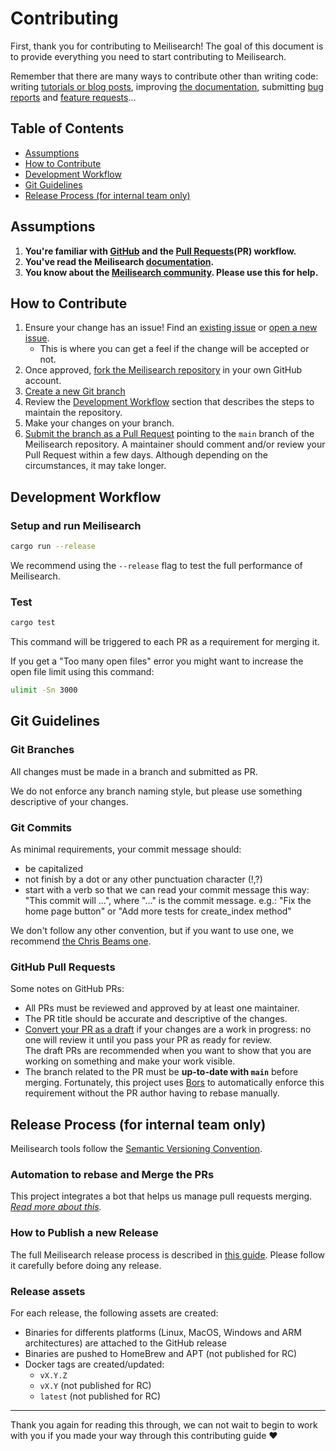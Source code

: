 # Contributing

First, thank you for contributing to Meilisearch! The goal of this document is to provide everything you need to start contributing to Meilisearch.

Remember that there are many ways to contribute other than writing code: writing [tutorials or blog posts](https://github.com/meilisearch/awesome-meilisearch), improving [the documentation](https://github.com/meilisearch/documentation), submitting [bug reports](https://github.com/meilisearch/meilisearch/issues/new?assignees=&labels=&template=bug_report.md&title=) and [feature requests](https://github.com/meilisearch/product/discussions/categories/feedback-feature-proposal)...

## Table of Contents

- [Assumptions](#assumptions)
- [How to Contribute](#how-to-contribute)
- [Development Workflow](#development-workflow)
- [Git Guidelines](#git-guidelines)
- [Release Process (for internal team only)](#release-process-for-internal-team-only)

## Assumptions

1. **You're familiar with [GitHub](https://github.com) and the [Pull Requests](https://help.github.com/en/github/collaborating-with-issues-and-pull-requests/about-pull-requests)(PR) workflow.**
2. **You've read the Meilisearch [documentation](https://docs.meilisearch.com).**
3. **You know about the [Meilisearch community](https://docs.meilisearch.com/learn/what_is_meilisearch/contact.html).
   Please use this for help.**

## How to Contribute

1. Ensure your change has an issue! Find an
   [existing issue](https://github.com/meilisearch/meilisearch/issues/) or [open a new issue](https://github.com/meilisearch/meilisearch/issues/new).
   * This is where you can get a feel if the change will be accepted or not.
2. Once approved, [fork the Meilisearch repository](https://help.github.com/en/github/getting-started-with-github/fork-a-repo) in your own GitHub account.
3. [Create a new Git branch](https://help.github.com/en/github/collaborating-with-issues-and-pull-requests/creating-and-deleting-branches-within-your-repository)
4. Review the [Development Workflow](#development-workflow) section that describes the steps to maintain the repository.
5. Make your changes on your branch.
6. [Submit the branch as a Pull Request](https://help.github.com/en/github/collaborating-with-issues-and-pull-requests/creating-a-pull-request-from-a-fork) pointing to the `main` branch of the Meilisearch repository. A maintainer should comment and/or review your Pull Request within a few days. Although depending on the circumstances, it may take longer.

## Development Workflow

### Setup and run Meilisearch

```bash
cargo run --release
```

We recommend using the `--release` flag to test the full performance of Meilisearch.

### Test

```bash
cargo test
```

This command will be triggered to each PR as a requirement for merging it.

If you get a "Too many open files" error you might want to increase the open file limit using this command:

```bash
ulimit -Sn 3000
```

## Git Guidelines

### Git Branches

All changes must be made in a branch and submitted as PR.

We do not enforce any branch naming style, but please use something descriptive of your changes.

### Git Commits

As minimal requirements, your commit message should:
- be capitalized
- not finish by a dot or any other punctuation character (!,?)
- start with a verb so that we can read your commit message this way: "This commit will ...", where "..." is the commit message.
  e.g.: "Fix the home page button" or "Add more tests for create_index method"

We don't follow any other convention, but if you want to use one, we recommend [the Chris Beams one](https://chris.beams.io/posts/git-commit/).

### GitHub Pull Requests

Some notes on GitHub PRs:

- All PRs must be reviewed and approved by at least one maintainer.
- The PR title should be accurate and descriptive of the changes.
- [Convert your PR as a draft](https://help.github.com/en/github/collaborating-with-issues-and-pull-requests/changing-the-stage-of-a-pull-request) if your changes are a work in progress: no one will review it until you pass your PR as ready for review.<br>
  The draft PRs are recommended when you want to show that you are working on something and make your work visible.
- The branch related to the PR must be **up-to-date with `main`** before merging. Fortunately, this project uses [Bors](https://github.com/bors-ng/bors-ng) to automatically enforce this requirement without the PR author having to rebase manually.

## Release Process (for internal team only)

Meilisearch tools follow the [Semantic Versioning Convention](https://semver.org/).

### Automation to rebase and Merge the PRs

This project integrates a bot that helps us manage pull requests merging.<br>
_[Read more about this](https://github.com/meilisearch/integration-guides/blob/main/resources/bors.md)._

### How to Publish a new Release

The full Meilisearch release process is described in [this guide](https://github.com/meilisearch/core-team/blob/main/resources/meilisearch-release.md). Please follow it carefully before doing any release.

### Release assets

For each release, the following assets are created:
- Binaries for differents platforms (Linux, MacOS, Windows and ARM architectures) are attached to the GitHub release
- Binaries are pushed to HomeBrew and APT (not published for RC)
- Docker tags are created/updated:
  - `vX.Y.Z`
  - `vX.Y` (not published for RC)
  - `latest` (not published for RC)

<hr>

Thank you again for reading this through, we can not wait to begin to work with you if you made your way through this contributing guide ❤️
